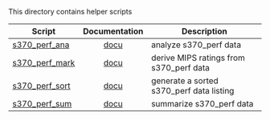 This directory contains helper scripts

| Script | Documentation | Description |
| -------| :-----------: | ----------- |
| [s370_perf_ana](s370_perf_ana) | [docu](../doc/s370_perf_ana.md) | analyze s370_perf data |
| [s370_perf_mark](s370_perf_mark) | [docu](../doc/s370_perf_mark.md) | derive MIPS ratings from s370_perf data |
| [s370_perf_sort](s370_perf_sort) | [docu](../doc/s370_perf_sort.md) | generate a sorted s370_perf data listing |
| [s370_perf_sum](s370_perf_sum) | [docu](../doc/s370_perf_sum.md) | summarize s370_perf data |
